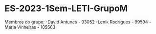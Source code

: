 # ES-2023-1Sem-LETI-GrupoM

Membros do grupo:
-David Antunes - 93052
-Lenik Rodrigues - 99594
-Maria Vinheiras - 105563
